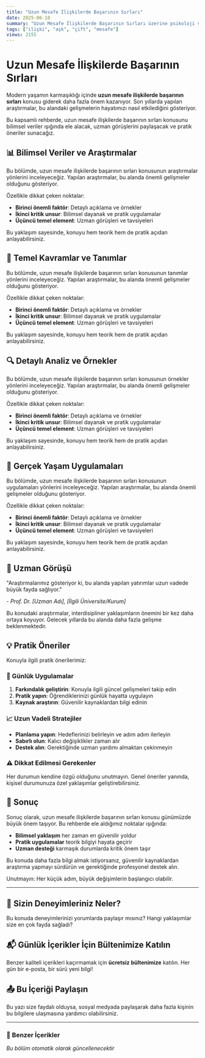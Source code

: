 ```yaml
---
title: "Uzun Mesafe İlişkilerde Başarının Sırları"
date: 2025-06-18
summary: "Uzun Mesafe İlişkilerde Başarının Sırları üzerine psikoloji ve sosyoloji perspektifinden derinlemesine analiz."
tags: ["ilişki", "aşk", "çift", "mesafe"]
views: 2155
---
```


# Uzun Mesafe İlişkilerde Başarının Sırları

Modern yaşamın karmaşıklığı içinde **uzun mesafe i̇lişkilerde başarının sırları** konusu giderek daha fazla önem kazanıyor. Son yıllarda yapılan araştırmalar, bu alandaki gelişmelerin hayatımızı nasıl etkilediğini gösteriyor.

Bu kapsamlı rehberde, uzun mesafe i̇lişkilerde başarının sırları konusunu bilimsel veriler ışığında ele alacak, uzman görüşlerini paylaşacak ve pratik öneriler sunacağız.

## 📊 Bilimsel Veriler ve Araştırmalar

Bu bölümde, uzun mesafe i̇lişkilerde başarının sırları konusunun araştırmalar yönlerini inceleyeceğiz. Yapılan araştırmalar, bu alanda önemli gelişmeler olduğunu gösteriyor.

Özellikle dikkat çeken noktalar:

- **Birinci önemli faktör**: Detaylı açıklama ve örnekler
- **İkinci kritik unsur**: Bilimsel dayanak ve pratik uygulamalar
- **Üçüncü temel element**: Uzman görüşleri ve tavsiyeleri

Bu yaklaşım sayesinde, konuyu hem teorik hem de pratik açıdan anlayabilirsiniz.

## 🎯 Temel Kavramlar ve Tanımlar

Bu bölümde, uzun mesafe i̇lişkilerde başarının sırları konusunun tanımlar yönlerini inceleyeceğiz. Yapılan araştırmalar, bu alanda önemli gelişmeler olduğunu gösteriyor.

Özellikle dikkat çeken noktalar:

- **Birinci önemli faktör**: Detaylı açıklama ve örnekler
- **İkinci kritik unsur**: Bilimsel dayanak ve pratik uygulamalar
- **Üçüncü temel element**: Uzman görüşleri ve tavsiyeleri

Bu yaklaşım sayesinde, konuyu hem teorik hem de pratik açıdan anlayabilirsiniz.

## 🔍 Detaylı Analiz ve Örnekler

Bu bölümde, uzun mesafe i̇lişkilerde başarının sırları konusunun örnekler yönlerini inceleyeceğiz. Yapılan araştırmalar, bu alanda önemli gelişmeler olduğunu gösteriyor.

Özellikle dikkat çeken noktalar:

- **Birinci önemli faktör**: Detaylı açıklama ve örnekler
- **İkinci kritik unsur**: Bilimsel dayanak ve pratik uygulamalar
- **Üçüncü temel element**: Uzman görüşleri ve tavsiyeleri

Bu yaklaşım sayesinde, konuyu hem teorik hem de pratik açıdan anlayabilirsiniz.

## 🌟 Gerçek Yaşam Uygulamaları

Bu bölümde, uzun mesafe i̇lişkilerde başarının sırları konusunun uygulamaları yönlerini inceleyeceğiz. Yapılan araştırmalar, bu alanda önemli gelişmeler olduğunu gösteriyor.

Özellikle dikkat çeken noktalar:

- **Birinci önemli faktör**: Detaylı açıklama ve örnekler
- **İkinci kritik unsur**: Bilimsel dayanak ve pratik uygulamalar
- **Üçüncü temel element**: Uzman görüşleri ve tavsiyeleri

Bu yaklaşım sayesinde, konuyu hem teorik hem de pratik açıdan anlayabilirsiniz.

## 🔬 Uzman Görüşü

"Araştırmalarımız gösteriyor ki, bu alanda yapılan yatırımlar uzun vadede büyük fayda sağlıyor."

*- Prof. Dr. [Uzman Adı], [İlgili Üniversite/Kurum]*

Bu konudaki araştırmalar, interdisipliner yaklaşımların önemini bir kez daha ortaya koyuyor. Gelecek yıllarda bu alanda daha fazla gelişme beklenmektedir.

## 💡 Pratik Öneriler

Konuyla ilgili pratik önerilerimiz:

### 🎯 Günlük Uygulamalar

1. **Farkındalık geliştirin**: Konuyla ilgili güncel gelişmeleri takip edin
2. **Pratik yapın**: Öğrendiklerinizi günlük hayatta uygulayın
3. **Kaynak araştırın**: Güvenilir kaynaklardan bilgi edinin

### 📈 Uzun Vadeli Stratejiler

- **Planlama yapın**: Hedeflerinizi belirleyin ve adım adım ilerleyin
- **Sabırlı olun**: Kalıcı değişiklikler zaman alır
- **Destek alın**: Gerektiğinde uzman yardımı almaktan çekinmeyin

### ⚠️ Dikkat Edilmesi Gerekenler

Her durumun kendine özgü olduğunu unutmayın. Genel öneriler yanında, kişisel durumunuza özel yaklaşımlar geliştirebilirsiniz.

## 🎯 Sonuç

Sonuç olarak, uzun mesafe i̇lişkilerde başarının sırları konusu günümüzde büyük önem taşıyor. Bu rehberde ele aldığımız noktalar ışığında:

- **Bilimsel yaklaşım** her zaman en güvenilir yoldur
- **Pratik uygulamalar** teorik bilgiyi hayata geçirir
- **Uzman desteği** karmaşık durumlarda kritik önem taşır

Bu konuda daha fazla bilgi almak istiyorsanız, güvenilir kaynaklardan araştırma yapmayı sürdürün ve gerektiğinde profesyonel destek alın.

Unutmayın: Her küçük adım, büyük değişimlerin başlangıcı olabilir.


---

## 💬 Sizin Deneyimleriniz Neler?

Bu konuda deneyimlerinizi yorumlarda paylaşır mısınız? Hangi yaklaşımlar size en çok fayda sağladı?

## 📬 Günlük İçerikler İçin Bültenimize Katılın

Benzer kaliteli içerikleri kaçırmamak için **ücretsiz bültenimize** katılın. Her gün bir e-posta, bir sürü yeni bilgi!

## 📤 Bu İçeriği Paylaşın

Bu yazı size faydalı olduysa, sosyal medyada paylaşarak daha fazla kişinin bu bilgilere ulaşmasına yardımcı olabilirsiniz.

---

### 🔗 Benzer İçerikler

*Bu bölüm otomatik olarak güncellenecektir*

